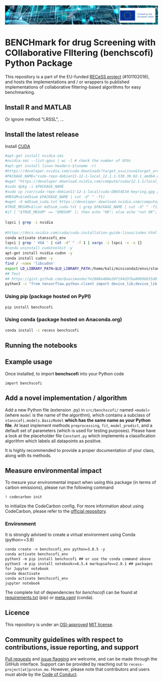 ![funding logo](https://raw.githubusercontent.com/RECeSS-EU-Project/RECeSS-EU-Project.github.io/main/assets/images/header%2BEU_rescale.jpg)

# BENCHmark for drug Screening with COllaborative FIltering (benchscofi) Python Package

This repository is a part of the EU-funded [RECeSS project](https://recess-eu-project.github.io) (#101102016), and hosts the implementations and / or wrappers to published implementations of collaborative filtering-based algorithms for easy benchmarking.

## Install R and MATLAB

Or ignore method "LRSSL", ...

## Install the latest release

Install [CUDA](https://docs.nvidia.com/cuda/cuda-installation-guide-linux/index.html)

```bash
#apt-get install nvidia-smi
#nvidia-smi --list-gpus | wc -l # check the number of GPUs
#apt-get install linux-headers-$(uname -r)
#https://developer.nvidia.com/cuda-downloads?target_os=Linux&target_arch=x86_64&Distribution=Debian&target_version=11&target_type=deb_local
#PACKAGE_NAME="cuda-repo-debian11-12-1-local_12.1.1-530.30.02-1_amd64.deb"
#wget "https://developer.download.nvidia.com/compute/cuda/12.1.1/local_installers/"$PACKAGE_NAME
#sudo dpkg -i $PACKAGE_NAME
#sudo cp /var/cuda-repo-debian11-12-1-local/cuda-D8654E34-keyring.gpg /usr/share/keyrings/
#MDSUM=$(md5sum $PACKAGE_NAME | cut -d" " -f1)
#wget -O md5sum_cuda.txt https://developer.download.nvidia.com/compute/cuda/12.1.1/docs/sidebar/md5sum.txt
#TRUE_MDSUM=$(cat md5sum_cuda.txt | grep $PACKAGE_NAME | cut -d" " -f1)
#if [ "$TRUE_MDSUM" == "$MDSUM" ]; then echo "OK"; else echo "not OK"; fi

lspci | grep -i nvidia

#https://docs.nvidia.com/cuda/cuda-installation-guide-linux/index.html
conda activate stanscofi_env
lspci | grep ' VGA ' | cut -d" " -f 1 | xargs -i lspci -v -s {}
#conda uninstall cudatoolkit -y
apt-get install nvidia-cudnn -y
conda install cudnn -y
find / -name 'libcudnn'
export LD_LIBRARY_PATH=$LD_LIBRARY_PATH:/home/kali/miniconda3/envs/stanscofi_env/lib
## Test
## https://gist.github.com/Quasimondo/7e1068e488e20f194d37ba80696b55d8
python3 -c "from tensorflow.python.client import device_lib;device_lib.list_local_devices();import tensorflow as tf;tf.config.list_physical_devices('GPU');print('Num GPUs Available: ', len(tf.config.list_physical_devices('GPU')))"
```

### Using pip (package hosted on PyPI)

```bash
pip install benchscofi
```

### Using conda (package hosted on Anaconda.org)

```bash
conda install -c recess benchscofi
```

## Running the notebooks

## Example usage

Once installed, to import **benchscofi** into your Python code

```
import benchscofi
```

## Add a novel implementation / algorithm

Add a new Python file (extension .py) in ``src/benchscofi/`` named ``<model>`` (where ``model`` is the name of the algorithm), which contains a subclass of ``stanscofi.models.BasicModel`` **which has the same name as your Python file**. At least implement methods ``preprocessing``, ``fit``, ``model_predict``, and a default set of parameters (which is used for testing purposes). Please have a look at the placeholder file ``Constant.py`` which implements a classification algorithm which labels all datapoints as positive. 

It is highly recommended to provide a proper documentation of your class, along with its methods.

## Measure environmental impact

To mesure your environmental impact when using this package (in terms of carbon emissions), please run the following command

```
! codecarbon init
```

 to initialize the CodeCarbon config. For more information about using CodeCarbon, please refer to the [official repository](https://github.com/mlco2/codecarbon).

### Environment

It is strongly advised to create a virtual environment using Conda (python>=3.8)

```
conda create -n benchscofi_env python=3.8.5 -y
conda activate benchscofi_env
python3 -m pip install benchscofi ## or use the conda command above
python3 -m pip install notebook>=6.5.4 markupsafe==2.0.1 ## packages for Jupyter notebook
conda deactivate
conda activate benchscofi_env
jupyter notebook
```

The complete list of dependencies for *benchscofi* can be found at [requirements.txt](https://raw.githubusercontent.com/RECeSS-EU-Project/benchscofi/master/pip/requirements.txt) (pip) or [meta.yaml](https://raw.githubusercontent.com/RECeSS-EU-Project/benchscofi/master/conda/meta.yaml) (conda).

## Licence

This repository is under an [OSI-approved](https://opensource.org/licenses/) [MIT license](https://raw.githubusercontent.com/RECeSS-EU-Project/benchscofi/master/LICENSE). 

## Community guidelines with respect to contributions, issue reporting, and support

[Pull requests](https://github.com/RECeSS-EU-Project/benchscofi/pulls) and [issue flagging](https://github.com/RECeSS-EU-Project/benchscofi/issues) are welcome, and can be made through the GitHub interface. Support can be provided by reaching out to ``recess-project[at]proton.me``. However, please note that contributors and users must abide by the [Code of Conduct](https://github.com/RECeSS-EU-Project/benchscofi/blob/master/CODE%20OF%20CONDUCT.md).

